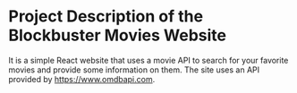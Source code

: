 # Project Description of the Blockbuster Movies Website

It is a simple React website that uses a movie API to search for your favorite movies and provide some information on them.
The site uses an API provided by https://www.omdbapi.com.
